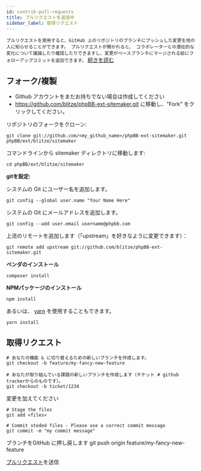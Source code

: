 ```yaml
---
id: contrib-pull-requests
title: プルリクエストを送信中
sidebar_label: 取得リクエスト
---
```


`プルリクエストを使用すると、GitHub 上のリポジトリのブランチにプッシュした変更を他の人に知らせることができます。 プルリクエストが開かれると、 コラボレーターとの潜在的な変化について議論したり確認したりできますし、変更がベースブランチにマージされる前にフォローアップコミットを追加できます。` [続きを読む](https://help.github.com/articles/about-pull-requests/)

## フォーク/複製

* Github アカウントをまだお持ちでない場合は作成してください
* https://github.com/blitze/phpBB-ext-sitemaker.git に移動し、"Fork" をクリックしてください。

リポジトリのフォークをクローン:

    git clone git://github.com/<my_github_name>/phpBB-ext-sitemaker.git phpBB/ext/blitze/sitemaker
    

コマンドラインから sitemaker ディレクトリに移動します:

    cd phpBB/ext/blitze/sitemaker
    

**gitを設定:**

システムの Git にユーザー名を追加します。

    git config --global user.name "Your Name Here"
    

システムの Git にメールアドレスを追加します。

    git config --add user.email username@phpbb.com
    

上流のリモートを追加します（「upstream」を好きなように変更できます）：

    git remote add upstream git://github.com/blitze/phpBB-ext-sitemaker.git
    

**ベンダのインストール**

    composer install
    

**NPMパッケージのインストール**

    npm install
    

あるいは、 [yarn](https://yarnpkg.com) を使用することもできます。

    yarn install
    

## 取得リクエスト

    # あなたの機能 & に切り替えるための新しいブランチを作成します。
    git checkout -b feature/my-fancy-new-feature
    
    # あなたが取り組んでいる課題の新しいブランチを作成します（チケット # github trackerからのものです）。
    git checkout -b ticket/1234
    

変更を加えてください

    # Stage the files
    git add <files> 
    
    # Commit steded files - Please use a correct commit message
    git commit -m "my commit message"
    

ブランチをGitHub に押し戻します git push origin feature/my-fancy-new-feature

[プルリクエスト](https://github.com/blitze/phpBB-ext-sitemaker/pulls)を送信